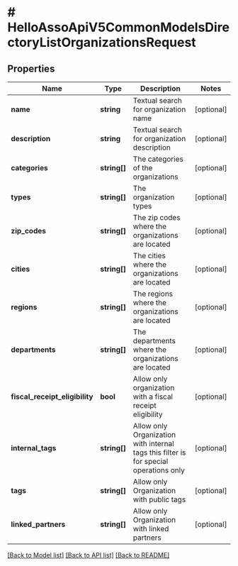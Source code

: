 # # HelloAssoApiV5CommonModelsDirectoryListOrganizationsRequest

## Properties

Name | Type | Description | Notes
------------ | ------------- | ------------- | -------------
**name** | **string** | Textual search for organization name | [optional]
**description** | **string** | Textual search for organization description | [optional]
**categories** | **string[]** | The categories of the organizations | [optional]
**types** | **string[]** | The organization types | [optional]
**zip_codes** | **string[]** | The zip codes where the organizations are located | [optional]
**cities** | **string[]** | The cities where the organizations are located | [optional]
**regions** | **string[]** | The regions where the organizations are located | [optional]
**departments** | **string[]** | The departments where the organizations are located | [optional]
**fiscal_receipt_eligibility** | **bool** | Allow only organization with a fiscal receipt eligibility | [optional]
**internal_tags** | **string[]** | Allow only Organization with internal tags  this filter is for special operations only | [optional]
**tags** | **string[]** | Allow only Organization with public tags | [optional]
**linked_partners** | **string[]** | Allow only Organization with linked partners | [optional]

[[Back to Model list]](../../README.md#models) [[Back to API list]](../../README.md#endpoints) [[Back to README]](../../README.md)
